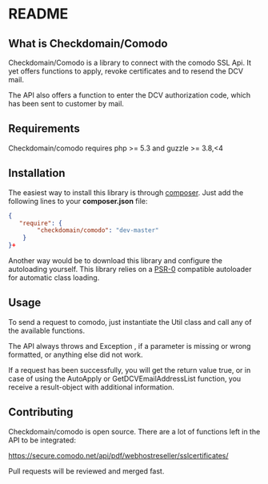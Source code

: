 README
======

What is Checkdomain/Comodo
--------------------------
Checkdomain/Comodo is a library to connect with the comodo SSL Api. It yet offers functions to apply, revoke certificates and to resend the DCV mail.

The API also offers a function to enter the DCV authorization code, which has been sent to customer by mail.

Requirements
------------
Checkdomain/comodo requires
php >= 5.3 and 
guzzle >= 3.8,<4

Installation
------------
The easiest way to install this library is through [composer](http://getcomposer.org/). Just add the following lines to your **composer.json** file:

```json
{
   "require": {
        "checkdomain/comodo": "dev-master"
    }
}+
```
Another way would be to download this library and configure the autoloading yourself. This library relies on a [PSR-0](https://github.com/php-fig/fig-standards/blob/master/accepted/PSR-0.md) compatible autoloader for automatic class loading.

Usage
-----
To send a request to comodo, just instantiate the Util class and call any of the available functions.

The API always throws and Exception , if a parameter is missing or wrong formatted, or anything else did not work.

If a request has been successfully, you will get the return value true, or in case of using the AutoApply or
GetDCVEmailAddressList function, you receive a result-object with additional information.

Contributing
------------
Checkdomain/comodo is open source. There are a lot of functions left in the API to be integrated:

https://secure.comodo.net/api/pdf/webhostreseller/sslcertificates/

Pull requests will be reviewed and merged fast.